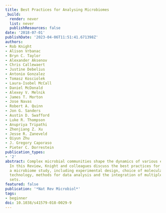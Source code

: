 ```yaml
---
title: Best Practices for Analysing Microbiomes
_build:
  render: never
  list: never
  publishResources: false
date: '2018-07-01'
publishDate: '2023-04-06T11:51:41.671398Z'
authors:
- Rob Knight
- Alison Vrbanac
- Bryn C. Taylor
- Alexander Aksenov
- Chris Callewaert
- Justine Debelius
- Antonio Gonzalez
- Tomasz Kosciolek
- Laura-Isobel McCall
- Daniel McDonald
- Alexey V. Melnik
- James T. Morton
- Jose Navas
- Robert A. Quinn
- Jon G. Sanders
- Austin D. Swafford
- Luke R. Thompson
- Anupriya Tripathi
- Zhenjiang Z. Xu
- Jesse R. Zaneveld
- Qiyun Zhu
- J. Gregory Caporaso
- Pieter C. Dorrestein
publication_types:
- '2'
abstract: Complex microbial communities shape the dynamics of various environments.
  In this Review, Knight and colleagues discuss the best practices for performing
  a microbiome study, including experimental design, choice of molecular analysis
  technology, methods for data analysis and the integration of multiple omics data
  sets.
featured: false
publication: '*Nat Rev Microbiol*'
tags:
- beginner
doi: 10.1038/s41579-018-0029-9
---
```


